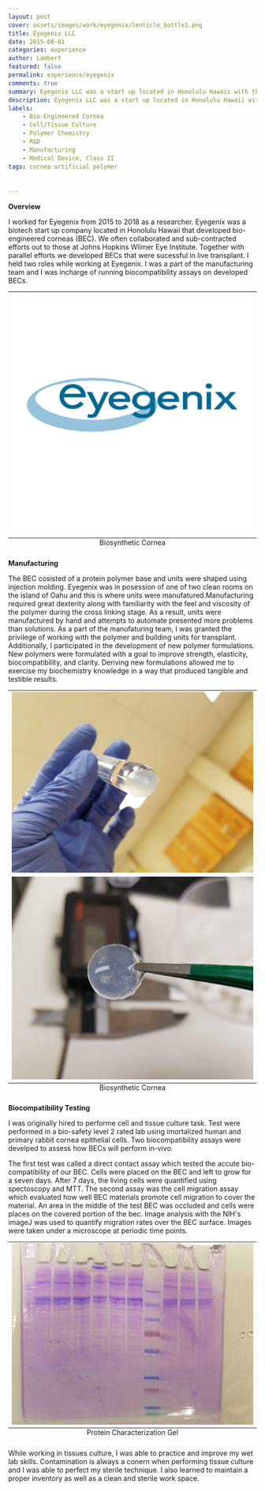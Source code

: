 ```yaml
---
layout: post
cover: assets/images/work/eyegenix/lenticle_bottle1.png
title: Eyegenix LLC
date: 2015-08-01
categories: experience
author: Lambert
featured: false
permalink: experience/eyegenix
comments: true
summary: Eyegenix LLC was a start up located in Honolulu Hawaii with the mission to cure corneal blindness. The cornea is the most transplanted organ worldwide and at Eyegenix we developed a bio-synthetic transplantable cornea.  Our class II medical device's advantage over donor corneas in that host versus graft interactions were non-issue.  
description: Eyegenix LLC was a start up located in Honolulu Hawaii with the mission to cure corneal blindness. The cornea is the most transplanted organ worldwide and at Eyegenix we developed a bio-synthetic transplantable cornea.  Our class II medical device's advantage over donor corneas in that host versus graft interactions were non-issue.  
labels:
    - Bio-Engineered Cornea
    - Cell/Tissue Culture 
    - Polymer Chemistry
    - R&D
    - Manufacturing
    - Medical Device, Class II
tags: cornea artificial polymer 


---
```


**Overview**

I worked for Eyegenix from 2015 to 2018 as a researcher.  Eyegenix was a biotech
start up company located in Honolulu Hawaii that developed bio-engineered
corneas (BEC).  We often collaborated and sub-contracted efforts out to those at
Johns Hopkins  Wilmer Eye Institute.  Together with parallel efforts we
developed BECs that were sucessful in live transplant.  I held two roles while
working at Eyegenix.  I was a part of the manufacturing team and I was incharge
of running biocompatibility assays on developed BECs.

<table class="ui fluid large floated left image">
<caption align="bottom">Biosynthetic Cornea
</caption>
<tr><td><img src="/assets/images/work/eyegenix_square_logo.png" /></td></tr>
</table>

**Manufacturing**

The BEC cosisted of a protein polymer base and units were shaped using injection
molding.  Eyegenix was in posession of one of two clean rooms on the island of
Oahu and this is where units were manufatured.Manufacturing required great
dexterity along with familiarity with the feel and viscosity of the polymer
during the cross linking stage.  As a result, units were manufactured by hand
and attempts to automate presented more problems than solutions. As a part of
the manufaturing team, I was granted the privilege of working with the polymer
and building units for transplant. Additionally, I participated in the
development of new polymer formulations.  New polymers were formulated with a
goal to improve strength, elasticity, biocompatibility, and clarity.  Deriving
new formulations allowed me to exercise my biochemistry knowledge in a way that
produced tangible and testible results.

<table class="ui fluid large floated left image">
<caption align="bottom">Biosynthetic Cornea
</caption>
<tr><td><img src="/assets/images/work/eyegenix/lenticle_testtube1.jpg" /></td></tr>
<tr><td><img src="/assets/images/work/eyegenix/lenticle_tweezer1.jpg" /></td></tr>
</table>

**Biocompatibility Testing** 

I was originally hired to performe cell and tissue culture task.  Test were
performed in a bio-safety level 2 rated lab using imortalized human and primary
rabbit cornea epithelial cells. Two biocompatibility assays were develped to
assess how BECs will perform in-vivo.  

The first test was called a direct contact assay which tested the accute
bio-compatibility of our BEC.  Cells were placed on the BEC and left to grow for
a seven days.  After 7 days, the living cells were quantified using spectoscopy
and MTT.  The second assay was the cell migration assay which evaluated how well
BEC materials promote cell migration to cover the material.  An area in the
middle of the test BEC was occluded and cells were places on the covered portion
of the bec.  Image analysis with the NIH's imageJ was used to quantify migration
rates over the BEC surface.  Images were taken under a microscope at periodic
time points.


<table class="ui fluid large floated left image">
<caption align="bottom">Protein Characterization Gel
</caption>
<tr><td><img src="/assets/images/work/eyegenix/protein_gel1.jpg" /></td></tr>
</table>

While working in tissues culture, I was able to practice and improve my wet lab
skills.  Contamination is always a conern when performing tissue culture and I
was able to perfect my sterile technique.  I also learned to maintain a proper
inventory as well as a clean and sterile work space.

